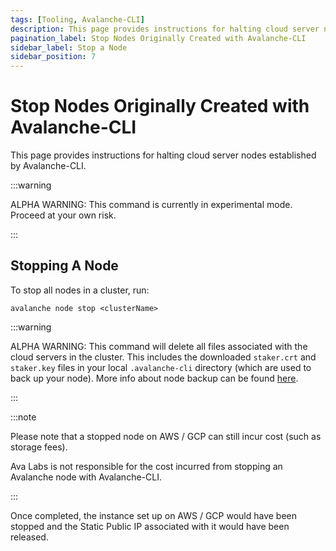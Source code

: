 ```yaml
---
tags: [Tooling, Avalanche-CLI]
description: This page provides instructions for halting cloud server nodes established by Avalanche-CLI.
pagination_label: Stop Nodes Originally Created with Avalanche-CLI
sidebar_label: Stop a Node
sidebar_position: 7
---
```

# Stop Nodes Originally Created with Avalanche-CLI

This page provides instructions for halting cloud server nodes established by Avalanche-CLI.

:::warning

ALPHA WARNING: This command is currently in experimental mode. Proceed at your own risk.

:::

## Stopping A Node

To stop all nodes in a cluster, run:

```shell
avalanche node stop <clusterName>
```

:::warning

ALPHA WARNING: This command will delete all files associated with the cloud servers in the cluster. 
This includes the downloaded `staker.crt` and `staker.key` files in your local `.avalanche-cli` 
directory (which are used to back up your node). More info about node backup can be found [here](/nodes/maintain/node-backup-and-restore.md).

:::


:::note

Please note that a stopped node on AWS / GCP can still incur cost (such as storage fees).

Ava Labs is not responsible for the cost incurred from stopping an Avalanche node with
Avalanche-CLI.

:::

Once completed, the instance set up on AWS / GCP would have been stopped and the Static Public IP
associated with it would have been released.

